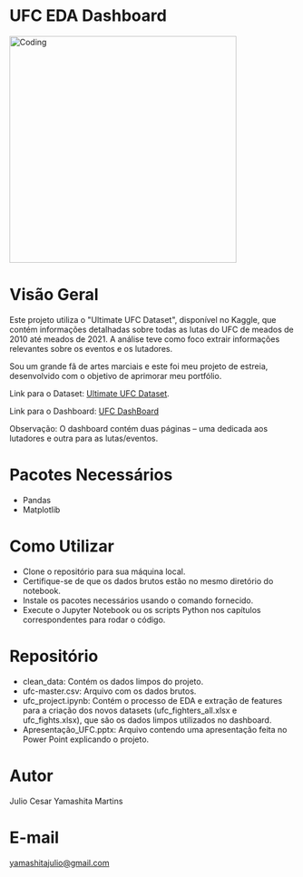 # UFC EDA Dashboard

<img align="center" alt="Coding" width="400" src="https://i.ytimg.com/vi/2Icb95RD5vo/maxresdefault.jpg">

# Visão Geral
Este projeto utiliza o "Ultimate UFC Dataset", disponível no Kaggle, que contém informações detalhadas sobre todas as lutas do UFC de meados de 2010 até meados de 2021.
A análise teve como foco extrair informações relevantes sobre os eventos e os lutadores.

Sou um grande fã de artes marciais e este foi meu projeto de estreia, desenvolvido com o objetivo de aprimorar meu portfólio.

Link para o Dataset: [Ultimate UFC Dataset](https://www.kaggle.com/datasets/mdabbert/ultimate-ufc-dataset).

Link para o Dashboard: [UFC DashBoard](https://app.powerbi.com/view?r=eyJrIjoiOGI0ODc5ZWYtMmVhZC00MzU5LTlhMDMtMzgzOWNlNzYwNTgwIiwidCI6IjE3NGZkYjA3LWY1YjYtNDc4Zi05MDdmLTY4NWY3ZDVkMGRhNCJ9)

Observação: O dashboard contém duas páginas – uma dedicada aos lutadores e outra para as lutas/eventos.

# Pacotes Necessários
- Pandas
- Matplotlib

# Como Utilizar
- Clone o repositório para sua máquina local.
- Certifique-se de que os dados brutos estão no mesmo diretório do notebook.
- Instale os pacotes necessários usando o comando fornecido.
- Execute o Jupyter Notebook ou os scripts Python nos capítulos correspondentes para rodar o código.

# Repositório
- clean_data: Contém os dados limpos do projeto.
- ufc-master.csv: Arquivo com os dados brutos.
- ufc_project.ipynb: Contém o processo de EDA e extração de features para a criação dos novos datasets (ufc_fighters_all.xlsx e ufc_fights.xlsx), que são os dados limpos utilizados no dashboard.
- Apresentação_UFC.pptx: Arquivo contendo uma apresentação feita no Power Point explicando o projeto.

# Autor
Julio Cesar Yamashita Martins

# E-mail
yamashitajulio@gmail.com
